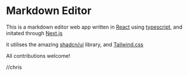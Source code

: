 # Markdown Editor

This is a markdown editor web app written in [React](https://react.dev/) using [typescript](https://www.typescriptlang.org/), and initated through [Next.js](https://nextjs.org/)

it utilises the amazing [shadcn/ui](https://ui.shadcn.com/) library, and [Tailwind.css](https://tailwindcss.com/)

All contributions welcome!

//chris